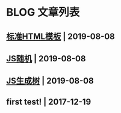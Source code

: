 # BLOG 文章列表

## [标准HTML模板](page/base.html) | 2019-08-08

## [JS随机](page/rand.html) | 2019-08-08

## [JS生成树](page/draw.html) | 2019-08-08

## first test! | 2017-12-19

